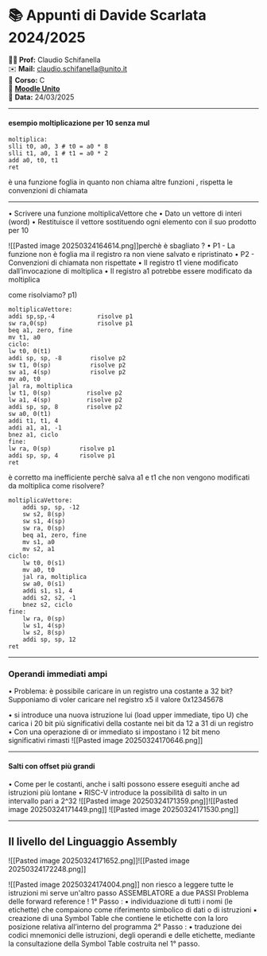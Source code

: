 # 📚 Appunti di Davide Scarlata 2024/2025

**👨‍🏫 Prof:** Claudio Schifanella  
✉️ **Mail:** [claudio.schifanella@unito.it](mailto:claudio.schifanella@unito.it)  
📌 **Corso:** C  
🔗 **[Moodle Unito](https://informatica.i-learn.unito.it/course/view.php?id=3106)**  
📅 **Data:** 24/03/2025

---
#### esempio moltiplicazione per 10 senza mul

```assembly
moltiplica:
slli t0, a0, 3 # t0 = a0 * 8 
slli t1, a0, 1 # t1 = a0 * 2 
add a0, t0, t1
ret
```

è una funzione foglia in quanto non chiama altre funzioni , rispetta le convenzioni di chiamata 

---
• Scrivere una funzione moltiplicaVettore che 
• Dato un vettore di interi (word)
• Restituisce il vettore sostituendo ogni elemento con il suo prodotto per 10

![[Pasted image 20250324164614.png]]perchè  è sbagliato ? 
• P1 - La funzione non è foglia ma il registro ra non viene salvato e ripristinato 
• P2 - Convenzioni di chiamata non rispettate 
• Il registro t1 viene modificato dall’invocazione di moltiplica
• Il registro a1 potrebbe essere modificato da moltiplica

come risolviamo?
p1)

```assembly
moltiplicaVettore: 
addi sp,sp,-4            risolve p1
sw ra,0(sp)              risolve p1
beq a1, zero, fine
mv t1, a0 
ciclo:
lw t0, 0(t1) 
addi sp, sp, -8        risolve p2
sw t1, 0(sp)           risolve p2
sw a1, 4(sp)           risolve p2
mv a0, t0 
jal ra, moltiplica 
lw t1, 0(sp)          risolve p2
lw a1, 4(sp)          risolve p2
addi sp, sp, 8        risolve p2
sw a0, 0(t1)
addi t1, t1, 4
addi a1, a1, -1 
bnez a1, ciclo 
fine:
lw ra, 0(sp)        risolve p1
addi sp, sp, 4      risolve p1
ret

```
è corretto ma inefficiente perchè salva a1 e t1 che non vengono modificati da moltiplica
come risolvere?
```assembly
moltiplicaVettore: 
	addi sp, sp, -12 
	sw s2, 8(sp) 
	sw s1, 4(sp) 
	sw ra, 0(sp) 
	beq a1, zero, fine 
	mv s1, a0 
	mv s2, a1 
ciclo: 
	lw t0, 0(s1)
	mv a0, t0 
	jal ra, moltiplica 
	sw a0, 0(s1)
	addi s1, s1, 4 
	addi s2, s2, -1 
	bnez s2, ciclo 
fine: 
	lw ra, 0(sp)
	lw s1, 4(sp)
	lw s2, 8(sp) 
	addi sp, sp, 12 
ret
```
---
### Operandi immediati ampi
• Problema: è possibile caricare in un registro una costante a 32 bit? Supponiamo di voler caricare nel registro x5 il valore 0x12345678

• si introduce una nuova istruzione lui (load upper immediate, tipo U) che carica i 20 bit più significativi della costante nei bit da 12 a 31 di un registro 
• Con una operazione di or immediato si impostano i 12 bit meno significativi rimasti
![[Pasted image 20250324170646.png]]

---
#### Salti con offset più grandi
• Come per le costanti, anche i salti possono essere eseguiti anche ad istruzioni più lontane • RISC-V introduce la possibilità di salto in un intervallo pari a 2^32
![[Pasted image 20250324171359.png]]![[Pasted image 20250324171449.png]]
![[Pasted image 20250324171530.png]]

---
## Il livello del Linguaggio Assembly

![[Pasted image 20250324171652.png]]![[Pasted image 20250324172248.png]]

![[Pasted image 20250324174004.png]]
non riesco a leggere tutte le istruzioni mi serve un'altro passo
ASSEMBLATORE a due PASSI 
Problema delle forward reference ! 
1° Passo : 
▪ individuazione di tutti i nomi (le etichette) che compaiono come riferimento simbolico di dati o di istruzioni 
▪ creazione di una Symbol Table che contiene le etichette con la loro posizione relativa all’interno del programma 
2° Passo : 
▪ traduzione dei codici mnemonici delle istruzioni, degli operandi e delle etichette, mediante la consultazione della Symbol Table costruita nel 1° passo.
